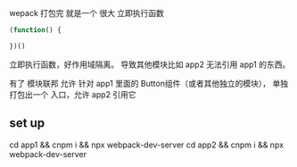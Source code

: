 wepack 打包完 就是一个 很大 立即执行函数

```js
(function() {

})()
```
立即执行函数，好作用域隔离。
导致其他模块比如 app2 无法引用 app1 的东西。


有了 模块联邦 允许 针对 app1 里面的 Button组件（或者其他独立的模块），
单独打包出一个 入口，允许 app2 引用它

## set up
cd app1 && cnpm i && npx webpack-dev-server
cd app2 && cnpm i && npx webpack-dev-server